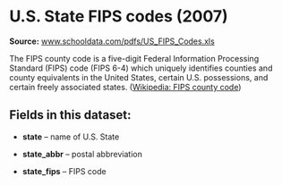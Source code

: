 # U.S. State FIPS codes (2007)

**Source:** www.schooldata.com/pdfs/US_FIPS_Codes.xls

The FIPS county code is a five-digit Federal Information Processing Standard (FIPS) code (FIPS 6-4) which uniquely identifies counties and county equivalents in the United States, certain U.S. possessions, and certain freely associated states. ([Wikipedia: FIPS county code](https://en.wikipedia.org/wiki/FIPS_county_code))



## Fields in this dataset:

+ **state**			    – name of U.S. State

+ **state_abbr** 			  – postal abbreviation

+ **state_fips**		– FIPS code

